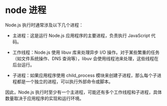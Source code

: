 # node 进程

Node.js 执行时通常涉及以下几个进程：

- 主进程：这是运行 Node.js 应用程序的主要进程，负责执行 JavaScript 代码。

- 工作线程：Node.js 使用 libuv 库来处理异步 I/O 操作。对于某些繁重的任务（如文件系统操作、DNS 查询等），libuv 会使用线程池来处理，这些线程在后台运行。

- 子进程：如果应用程序使用 child_process 模块来创建子进程，那么每个子进程都是一个独立的进程，可以执行外部命令或脚本。

因此，Node.js 执行时至少有一个主进程，可能还有多个工作线程和子进程，具体数量取决于应用程序的实现和运行环境。
